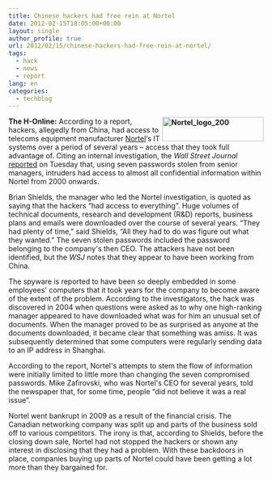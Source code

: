 ```yaml
---
title: Chinese hackers had free rein at Nortel
date: 2012-02-15T18:05:00+00:00
layout: single
author_profile: true
url: 2012/02/15/chinese-hackers-had-free-rein-at-nortel/
tags:
  - hack
  - news
  - report
lang: en
categories: 
  - techblog
---
```

**[<img title="Nortel_logo_200" border="0" alt="Nortel_logo_200" align="right" src="http://lh6.ggpht.com/-vf4c6OvkAWg/Tzvs8S3xTgI/AAAAAAAAEyw/4TAH159qfXo/Nortel_logo_200_thumb%25255B1%25255D.png?imgmax=800" width="200" height="48" />](http://lh6.ggpht.com/-TfSQvHS7voo/Tzvs57n37UI/AAAAAAAAEyo/W8wuUUz17Q8/s1600-h/Nortel_logo_200%25255B3%25255D.png)The H-Online:** According to a report, hackers, allegedly from China, had access to telecoms equipment manufacturer [Nortel](http://www.nortel.com/)&#8216;s IT systems over a period of several years – access that they took full advantage of. Citing an internal investigation, the _Wall Street Journal_ [reported](http://online.wsj.com/article/SB10001424052970203363504577187502201577054.html?mod=WSJEurope_hpp_LEFTTopStories) on Tuesday that, using seven passwords stolen from senior managers, intruders had access to almost all confidential information within Nortel from 2000 onwards. 

Brian Shields, the manager who led the Nortel investigation, is quoted as saying that the hackers “had access to everything”. Huge volumes of technical documents, research and development (R&D) reports, business plans and emails were downloaded over the course of several years. “They had plenty of time,” said Shields, “All they had to do was figure out what they wanted.” The seven stolen passwords included the password belonging to the company's then CEO. The attackers have not been identified, but the _WSJ_ notes that they appear to have been working from China. 

The spyware is reported to have been so deeply embedded in some employees' computers that it took years for the company to become aware of the extent of the problem. According to the investigators, the hack was discovered in 2004 when questions were asked as to why one high-ranking manager appeared to have downloaded what was for him an unusual set of documents. When the manager proved to be as surprised as anyone at the documents downloaded, it became clear that something was amiss. It was subsequently determined that some computers were regularly sending data to an IP address in Shanghai. 

According to the report, Nortel's attempts to stem the flow of information were initially limited to little more than changing the seven compromised passwords. Mike Zafirovski, who was Nortel's CEO for several years, told the newspaper that, for some time, people “did not believe it was a real issue”. 

Nortel went bankrupt in 2009 as a result of the financial crisis. The Canadian networking company was split up and parts of the business sold off to various competitors. The irony is that, according to Shields, before the closing down sale, Nortel had not stopped the hackers or shown any interest in disclosing that they had a problem. With these backdoors in place, companies buying up parts of Nortel could have been getting a lot more than they bargained for.